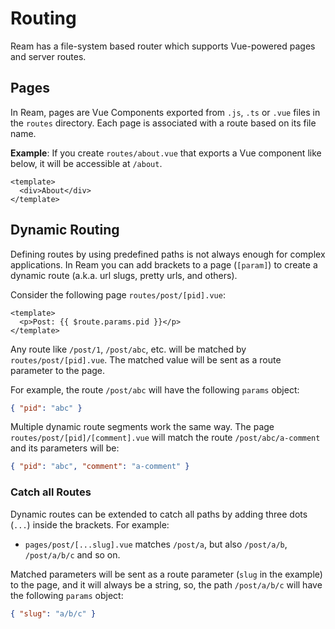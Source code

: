 # Routing

Ream has a file-system based router which supports Vue-powered pages and server routes.

## Pages

In Ream, pages are Vue Components exported from `.js`, `.ts` or `.vue` files in the `routes` directory. Each page is associated with a route based on its file name.

**Example**: If you create `routes/about.vue` that exports a Vue component like below, it will be accessible at `/about`.

```vue
<template>
  <div>About</div>
</template>
```

## Dynamic Routing

Defining routes by using predefined paths is not always enough for complex applications. In Ream you can add brackets to a page (`[param]`) to create a dynamic route (a.k.a. url slugs, pretty urls, and others).

Consider the following page `routes/post/[pid].vue`:

```vue
<template>
  <p>Post: {{ $route.params.pid }}</p>
</template>
```

Any route like `/post/1`, `/post/abc`, etc. will be matched by `routes/post/[pid].vue`. The matched value will be sent as a route parameter to the page.

For example, the route `/post/abc` will have the following `params` object:

```json
{ "pid": "abc" }
```

Multiple dynamic route segments work the same way. The page `routes/post/[pid]/[comment].vue` will match the route `/post/abc/a-comment` and its parameters will be:

```json
{ "pid": "abc", "comment": "a-comment" }
```

### Catch all Routes

Dynamic routes can be extended to catch all paths by adding three dots (`...`) inside the brackets. For example:

- `pages/post/[...slug].vue` matches `/post/a`, but also `/post/a/b`, `/post/a/b/c` and so on.

Matched parameters will be sent as a route parameter (`slug` in the example) to the page, and it will always be a string, so, the path `/post/a/b/c` will have the following `params` object:

```json
{ "slug": "a/b/c" }
```
